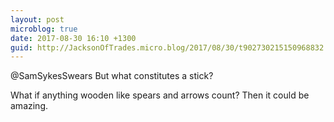 ```yaml
---
layout: post
microblog: true
date: 2017-08-30 16:10 +1300
guid: http://JacksonOfTrades.micro.blog/2017/08/30/t902730215150968832.html
---
```

@SamSykesSwears But what constitutes a stick?

What if anything wooden like spears and arrows count? Then it could be amazing.
